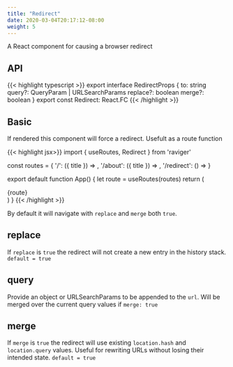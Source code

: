 ```yaml
---
title: "Redirect"
date: 2020-03-04T20:17:12-08:00
weight: 5
---
```


A React component for causing a browser redirect

## API

{{< highlight typescript >}}
export interface RedirectProps {
  to: string
  query?: QueryParam | URLSearchParams
  replace?: boolean
  merge?: boolean
}
export const Redirect: React.FC<RedirectProps>
{{< /highlight >}}

## Basic

If rendered this component will force a redirect. Usefult as a route function

{{< highlight jsx>}}
import { useRoutes, Redirect } from 'raviger'

const routes = {
  '/': ({ title }) => <Home title={title} />,
  '/about': ({ title }) => <About />,
  '/redirect': () => <Redirect to='/about' />
}

export default function App() {
  let route = useRoutes(routes)
  return (
    <div>
      {route}
    </div>
  )
}
{{< /highlight >}}

By default it will navigate with `replace` and `merge` both `true`.

## replace

If `replace` is `true` the redirect will not create a new entry in the history stack. `default = true`

## query

Provide an object or URLSearchParams to be appended to the `url`. Will be merged over the current query values if `merge: true`

## merge

If `merge` is `true` the redirect will use existing `location.hash` and `location.query` values. Useful for rewriting URLs without losing their intended state. `default = true`